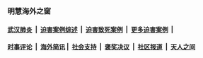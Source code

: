 
### 明慧海外之窗

####  [武汉肺炎](indexes/365.md?t=04120801) &nbsp;|&nbsp;  [迫害案例综述](indexes/328.md?t=04120801) &nbsp;|&nbsp; [迫害致死案例](indexes/277.md?t=04120801)  &nbsp;|&nbsp; [更多迫害案例](indexes/81.md?t=04120801)  &nbsp;|&nbsp; 
####  [时事评论](indexes/19.md?t=04120801) &nbsp;|&nbsp; [海外简讯](indexes/245.md?t=04120801)&nbsp;|&nbsp;  [社会支持](indexes/140.md?t=04120801) &nbsp;|&nbsp; [褒奖决议](indexes/282.md?t=04120801) &nbsp;|&nbsp; [社区报道](indexes/91.md?t=04120801)  &nbsp;|&nbsp; [天人之间](indexes/78.md?t=04120801) 

